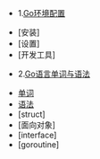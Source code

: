 * 1.[Go环境配置](01.0.md)
 - [安装]
 - [设置]
 - [开发工具]
* 2.[Go语言单词与语法](02.0.md)
 - [单词](02.word.md)
 - [语法](02.grammar.md)
 - [struct]
 - [面向对象]
 - [interface]
 - [goroutine]
